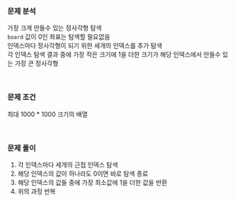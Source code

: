 ### 문제 분석
가장 크게 만들수 있는 정사각형 탐색  
`board` 값이 0인 좌표는 탐색할 필요없음  
인덱스마다 정사각형이 되기 위한 세개의 인덱스를 추가 탐색  
각 인덱스 탐색 결과 중에 가장 작은 크기에 1을 더한 크기가 해당 인덱스에서 만들수 있는 가장 큰 정사각형  

<br>

### 문제 조건
최대 1000 * 1000 크기의 배열  

<br>

### 문제 풀이
1. 각 인덱스마다 세개의 근접 인덱스 탐색  
2. 해당 인덱스의 값이 하나라도 0이면 바로 탐색 종료
3. 해당 인덱스의 값들 중에 가장 최소값에 1을 더한 값을 반환
4. 위의 과정 반복
